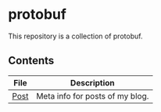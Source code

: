 # protobuf

This repository is a collection of protobuf.

## Contents

|File|Description|
|---|---|
|[Post](./post.proto)|Meta info for posts of my blog.|
